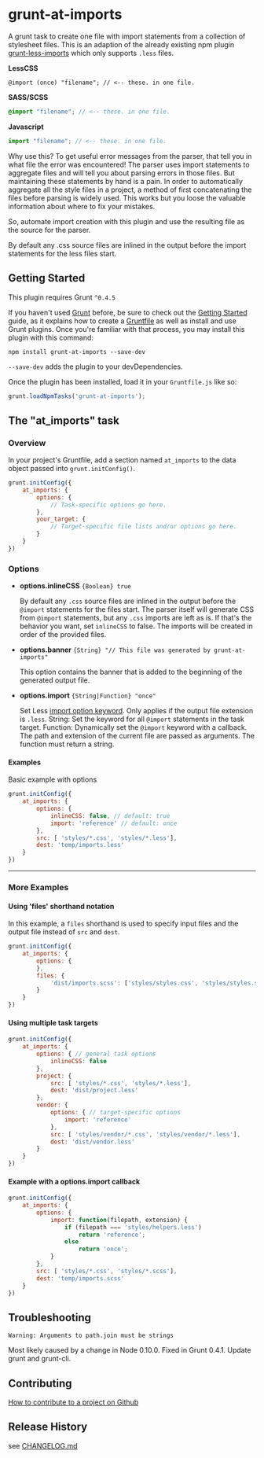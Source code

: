 # grunt-at-imports

A grunt task to create one file with import statements from a collection of stylesheet files.
This is an adaption of the already existing npm plugin [grunt-less-imports](https://www.npmjs.com/package/grunt-less-imports)
which only supports `.less` files.

**LessCSS**
```less
@import (once) "filename"; // <-- these. in one file.
```

**SASS/SCSS**
```scss
@import "filename"; // <-- these. in one file.
```

**Javascript**
```javascript
import "filename"; // <-- these. in one file.
```

Why use this? To get useful error messages from the parser, that tell you in what file the error was encountered!
The parser uses import statements to aggregate files and will tell you about parsing errors in those files.
But maintaining these statements by hand is a pain. In order to automatically aggregate all the style files in a project,
a method of first concatenating the files before parsing is widely used. This works but you loose the valuable
information about where to fix your mistakes.

So, automate import creation with this plugin and use the resulting file as the source for the parser.

By default any .css source files are inlined in the output before the import statements for the less files start.

## Getting Started
This plugin requires Grunt `^0.4.5`

If you haven't used [Grunt](http://gruntjs.com/) before, be sure to check out the
[Getting Started](http://gruntjs.com/getting-started) guide, as it explains how to create a
[Gruntfile](http://gruntjs.com/sample-gruntfile) as well as install and use Grunt plugins. Once you're familiar with
that process, you may install this plugin with this command:

```shell
npm install grunt-at-imports --save-dev
```

`--save-dev` adds the plugin to your devDependencies.

Once the plugin has been installed, load it in your `Gruntfile.js` like so:

```js
grunt.loadNpmTasks('grunt-at-imports');
```

## The "at_imports" task

### Overview
In your project's Gruntfile, add a section named `at_imports` to the data object passed into `grunt.initConfig()`.

```js
grunt.initConfig({
	at_imports: {
		options: {
			// Task-specific options go here.
		},
		your_target: {
			// Target-specific file lists and/or options go here.
		}
	}
})
```

### Options

- **options.inlineCSS** `{Boolean} true`

	By default any `.css` source files are inlined in the output before the `@import` statements for the files start.
	The parser itself will generate CSS from `@import` statements, but any `.css` imports are left as is. If that's the behavior
	you want, set `inlineCSS` to false. The imports will be created in order of the provided files.

- **options.banner** `{String} "// This file was generated by grunt-at-imports"`

	This option contains the banner that is added to the beginning of the generated output file.

- **options.import** `{String|Function} "once"`

	Set Less [import option keyword](http://lesscss.org/features/#import-options). Only applies if the output file extension is `.less`.
	String: Set the keyword for all `@import` statements in the task target.
	Function: Dynamically set the `@import` keyword with a callback. The path and extension of the current file are passed as arguments.
	The function must return a string.


#### Examples
Basic example with options

```js
grunt.initConfig({
	at_imports: {
		options: {
			inlineCSS: false, // default: true
			import: 'reference' // default: once
		},
		src: [ 'styles/*.css', 'styles/*.less'],
		dest: 'temp/imports.less'
	}
})
```

---

### More Examples

#### Using 'files' shorthand notation
In this example, a `files` shorthand is used to specify input files and the output file instead of `src` and `dest`.

```js
grunt.initConfig({
	at_imports: {
		options: {
		},
		files: {
			'dist/imports.scss': ['styles/styles.css', 'styles/styles.scss']
		}
	}
})
```

#### Using multiple task targets

```js
grunt.initConfig({
	at_imports: {
		options: { // general task options
			inlineCSS: false
		},
		project: {
			src: [ 'styles/*.css', 'styles/*.less'],
			dest: 'dist/project.less'
		},
		vendor: {
			options: { // target-specific options
				import: 'reference'
			},
			src: [ 'styles/vendor/*.css', 'styles/vendor/*.less'],
			dest: 'dist/vendor.less'
		}
	}
})
```

#### Example with a options.import callback

```js
grunt.initConfig({
	at_imports: {
		options: {
			import: function(filepath, extension) {
				if (filepath === 'styles/helpers.less')
					return 'reference';
				else
					return 'once';
			}
		},
		src: [ 'styles/*.css', 'styles/*.scss'],
		dest: 'temp/imports.scss'
	}
})
```

## Troubleshooting

	Warning: Arguments to path.join must be strings

Most likely caused by a change in Node 0.10.0. Fixed in Grunt 0.4.1.
Update grunt and grunt-cli.

## Contributing
[How to contribute to a project on Github](https://github.com/SimonHarte/contributing/blob/master/README.md)

## Release History
see [CHANGELOG.md](CHANGELOG.md)
